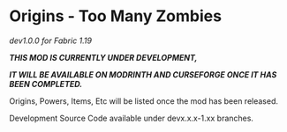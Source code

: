 # Origins - Too Many Zombies
_dev1.0.0 for Fabric 1.19_

**_THIS MOD IS CURRENTLY UNDER DEVELOPMENT,_**

**_IT WILL BE AVAILABLE ON MODRINTH AND CURSEFORGE ONCE IT HAS BEEN COMPLETED._**

Origins, Powers, Items, Etc will be listed once the mod has been released.

Development Source Code available under devx.x.x-1.xx branches.
